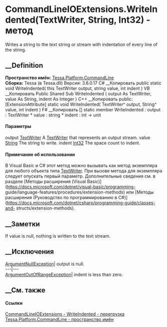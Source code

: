 # CommandLineIOExtensions.WriteIndented(TextWriter, String, Int32) - метод
Writes a string to the text string or stream with indentation of every line of
the string.
## __Definition
 **Пространство имён:**
[Tessa.Platform.CommandLine](N_Tessa_Platform_CommandLine.htm)  
 **Сборка:** Tessa (в Tessa.dll) Версия: 3.6.0.17
C# __Копировать
     public static void WriteIndented(
    	this TextWriter output,
    	string value,
    	int indent
    )
VB __Копировать
    <ExtensionAttribute>
    Public Shared Sub WriteIndented ( 
    	output As TextWriter,
    	value As String,
    	indent As Integer
    )
C++ __Копировать
     public:
    [ExtensionAttribute]
    static void WriteIndented(
    	TextWriter^ output, 
    	String^ value, 
    	int indent
    )
F# __Копировать
     [<ExtensionAttribute>]
    static member WriteIndented : 
            output : TextWriter * 
            value : string * 
            indent : int -> unit 
#### Параметры
output
[TextWriter](https://learn.microsoft.com/dotnet/api/system.io.textwriter)
    A [TextWriter](https://learn.microsoft.com/dotnet/api/system.io.textwriter) that represents an output stream.
value [String](https://learn.microsoft.com/dotnet/api/system.string)
    The string to write.
indent [Int32](https://learn.microsoft.com/dotnet/api/system.int32)
    The space count to indent.
#### Примечание об использовании
В Visual Basic и C# этот метод можно вызывать как метод экземпляра для любого
объекта типа
[TextWriter](https://learn.microsoft.com/dotnet/api/system.io.textwriter). При
вызове метода для экземпляра следует опускать первый параметр. Дополнительные
сведения см. в разделе [Методы расширения (Visual
Basic)](https://docs.microsoft.com/dotnet/visual-basic/programming-
guide/language-features/procedures/extension-methods) или [Методы расширения
(Руководство по программированию в
C#)](https://docs.microsoft.com/dotnet/csharp/programming-guide/classes-and-
structs/extension-methods).
##  __Заметки
If value is null, nothing is written to the text stream.
## __Исключения
[ArgumentNullException](https://learn.microsoft.com/dotnet/api/system.argumentnullexception)|
output is null.  
---|---  
[ArgumentOutOfRangeException](https://learn.microsoft.com/dotnet/api/system.argumentoutofrangeexception)|
indent is less than zero.  
##  __См. также
#### Ссылки
[CommandLineIOExtensions -
](T_Tessa_Platform_CommandLine_CommandLineIOExtensions.htm)
[WriteIndented -
перегрузка](Overload_Tessa_Platform_CommandLine_CommandLineIOExtensions_WriteIndented.htm)
[Tessa.Platform.CommandLine - пространство
имён](N_Tessa_Platform_CommandLine.htm)
